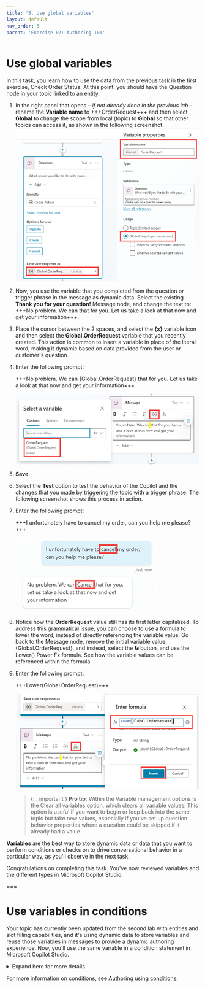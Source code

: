 ```yaml
---
title: '5. Use global variables'
layout: default
nav_order: 5
parent: 'Exercise 02: Authoring 101'
---
```


# Use global variables

In this task, you learn how to use the data from the previous task in the first exercise, Check Order Status. At this point, you should have the Question node in your topic linked to an entity.

1.	In the right panel that opens – *if not already done in the previous lab* – rename the **Variable name** to +++OrderRequest+++ and then select **Global** to change the scope from local (topic) to **Global** so that other topics can access it, as shown in the following screenshot.
 	![Screens screenshot of a computer screen Description automatically generated](../../media/873f8c311d3fd7787e10bf0688c26ece.png "Screens screenshot of a computer screen Description automatically generated")

2.	Now, you use the variable that you completed from the question or trigger phrase in the message as dynamic data. Select the existing **Thank you for your question!** Message node, and change the text to: +++No problem. We can that for you. Let us take a look at that now and get your information+++.

3.	Place the cursor between the 2 spaces, and select the **{x}** variable icon and then select the **Global.OrderRequest** variable that you recently created. This action is common to insert a variable in place of the literal word, making it dynamic based on data provided from the user or customer's question.

3. Enter the following prompt:

	+++No problem. We can {Global.OrderRequest} that for you. Let us take a look at that now and get your information+++

    ![A screenshot of a computer screen Description automatically generated](../../media/2c515fe99170a3f4b87b2ef9a50d88bb.png "A screenshot of a computer screen Description automatically generated")

4.	**Save**.

5.	Select the **Test** option to test the behavior of the Copilot and the changes that you made by triggering the topic with a trigger phrase. The following screenshot shows this process in action.

5. Enter the following prompt:

	+++I unfortunately have to cancel my order, can you help me please?+++

    ![A screenshot of a chat Description automatically generated](../../media/b223b9fe482d87057ad8be71096286df.png "A screenshot of a chat Description automatically generated")

6.	Notice how the **OrderRequest** value still has its first letter capitalized. To address this grammatical issue, you can choose to use a formula to lower the word, instead of directly referencing the variable value. Go back to the Message node, remove the initial variable value {Global.OrderRequest}, and instead, select the **𝒇𝓍** button, and use the Lower() Power Fx formula. See how the variable values can be referenced within the formula.


6. Enter the following prompt:

	+++Lower(Global.OrderRequest)+++

    ![A screenshot of a computer Description automatically generated](../../media/8eedfcc28106bf939c522852af053ffb.png "A screenshot of a computer Description automatically generated")

    >{: . important }	**Pro tip**: Within the Variable management options is the Clear all variables option, which clears all variable values. This option is useful if you want to begin or loop back into the same topic but take new values, especially if you've set up question behavior properties where a question could be skipped if it already had a value.

**Variables** are the best way to store dynamic data or data that you want to perform conditions or checks on to drive conversational behavior in a particular way, as you'll observe in the next task.

Congratulations on completing this task. You've now reviewed variables and the different types in Microsoft Copilot Studio.

===

# Use variables in conditions

Your topic has currently been updated from the second lab with entities and slot filling capabilities, and it's using dynamic data to store variables and reuse those variables in messages to provide a dynamic authoring experience. Now, you'll use the same variable in a condition statement in Microsoft Copilot Studio.

<details>
<summary>Expand here for more details.</summary>

With condition statements in Microsoft Copilot Studio, a copilot author can determine behavior under certain conditions that can be true, false, or something else (for example, if it's blank). Condition statements allow and promote flexibility in the authoring canvas, allowing you to provide great customer or user experiences based on their needs while limiting the need to create several similar topics. After you begin to use conditions, you'll create branches, which create separate flows that the person who's using the Copilot can be directed to. These branches can have their own conditions, depending on what behavior you want to create.
</details>


For more information on conditions, see [Authoring using conditions](https://learn.microsoft.com/microsoft-copilot-studio/authoring-using-conditions).

